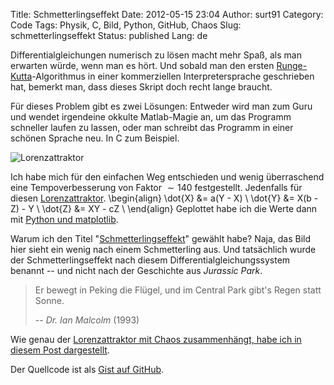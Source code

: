 Title: Schmetterlingseffekt
Date: 2012-05-15 23:04
Author: surt91
Category: Code
Tags: Physik, C, Bild, Python, GitHub, Chaos
Slug: schmetterlingseffekt
Status: published
Lang: de

Differentialgleichungen numerisch zu lösen macht mehr Spaß, als man
erwarten würde, wenn man es hört. Und sobald man den ersten
[Runge-Kutta](http://de.wikipedia.org/wiki/Klassisches_Runge-Kutta-Verfahren)-Algorithmus
in einer kommerziellen Interpretersprache geschrieben hat, bemerkt man,
dass dieses Skript doch recht lange braucht.

Für dieses Problem gibt es zwei Lösungen: Entweder wird man zum Guru und
wendet irgendeine okkulte Matlab-Magie an, um das Programm schneller
laufen zu lassen, oder man schreibt das Programm in einer schönen
Sprache neu. In C zum Beispiel.

![Lorenzattraktor]({filename}/img/lorenzattraktor.png)

Ich habe mich für den einfachen Weg
entschieden und wenig überraschend eine Tempoverbesserung von Faktor
$\sim 140$ festgestellt. Jedenfalls für diesen
[Lorenzattraktor](http://de.wikipedia.org/wiki/Lorenzattraktor).
\begin{align}
    \dot{X} &= a(Y - X) \\
    \dot{Y} &= X(b - Z) - Y \\
    \dot{Z} &= XY - cZ \\
\end{align}
Geplottet habe ich die Werte dann mit [Python und matplotlib](http://matplotlib.sourceforge.net/examples/mplot3d/lines3d_demo.html).

Warum ich den Titel
"[Schmetterlingseffekt](http://de.wikipedia.org/wiki/Schmetterlingseffekt#Wissenschaftlicher_Hintergrund)"
gewählt habe? Naja, das Bild hier sieht ein wenig nach einem
Schmetterling aus. Und tatsächlich wurde der Schmetterlingseffekt nach diesem
Differentialgleichungssystem benannt -- und nicht nach der Geschichte aus
*Jurassic Park*.

> Er bewegt in Peking die Flügel, und
> im Central Park gibt's Regen statt Sonne.
>
> -- <cite>Dr. Ian Malcolm</cite> (1993)

Wie genau der [Lorenzattraktor mit Chaos zusammenhängt, habe ich in diesem
Post dargestellt]({filename}/seltsamer-attraktor.md).

Der Quellcode ist als [Gist auf GitHub](https://gist.github.com/surt91/54cdc0bcd86bae19c22b4856889ea519).

